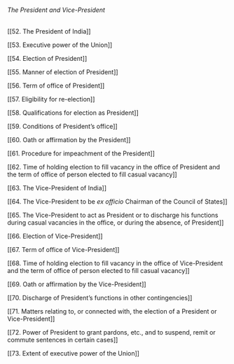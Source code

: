 ###### The President and Vice-President

[[52. The President of India]]

[[53. Executive power of the Union]]

[[54. Election of President]]

[[55. Manner of election of President]]

[[56. Term of office of President]]

[[57. Eligibility for re-election]]

[[58. Qualifications for election as President]]

[[59. Conditions of President’s office]]

[[60. Oath or affirmation by the President]]

[[61. Procedure for impeachment of the President]]

[[62. Time of holding election to fill vacancy in the office of President and the term of office of person elected to fill casual vacancy]]

[[63. The Vice-President of India]]

[[64. The Vice-President to be _ex officio_ Chairman of the Council of States]]

[[65. The Vice-President to act as President or to discharge his functions during casual vacancies in the office, or during the absence, of President]]

[[66. Election of Vice-President]]

[[67. Term of office of Vice-President]]

[[68. Time of holding election to fill vacancy in the office of Vice-President and the term of office of person elected to fill casual vacancy]]

[[69. Oath or affirmation by the Vice-President]]

[[70. Discharge of President’s functions in other contingencies]]

[[71. Matters relating to, or connected with, the election of a President or Vice-President]]

[[72. Power of President to grant pardons, etc., and to suspend,  remit or commute sentences in certain cases]]

[[73. Extent of executive power of the Union]]